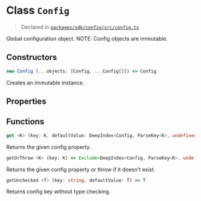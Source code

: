 # Class `Config`
> Declared in [`packages/sdk/config/src/config.ts`]()

Global configuration object.
NOTE: Config objects are immutable.

## Constructors
```ts
new Config (...objects: [Config, ...Config[]]) => Config
```
Creates an immutable instance.

## Properties


## Functions
```ts
get <K> (key: K, defaultValue: DeepIndex<Config, ParseKey<K>, undefined>) => DeepIndex<Config, ParseKey<K>, undefined>
```
Returns the given config property.
```ts
getOrThrow <K> (key: K) => Exclude<DeepIndex<Config, ParseKey<K>, undefined>, undefined>
```
Returns the given config property or throw if it doesn't exist.
```ts
getUnchecked <T> (key: string, defaultValue: T) => T
```
Returns config key without type checking.